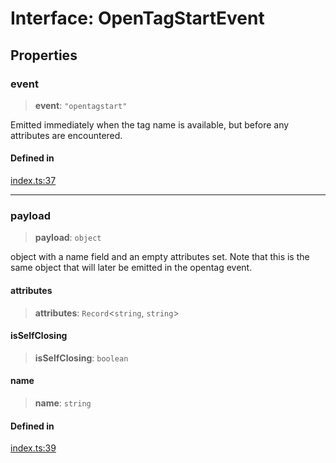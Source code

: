 # Interface: OpenTagStartEvent

## Properties

### event

> **event**: `"opentagstart"`

Emitted immediately when the tag name is available, but before any attributes are encountered.

#### Defined in

[index.ts:37](https://github.com/johnsonjo4531/xml-to-json-webstream/blob/fd588757886c9248e940517cc56136cf677a6ed7/src/index.ts#L37)

***

### payload

> **payload**: `object`

object with a name field and an empty attributes set. Note that this is the same object that will later be emitted in the opentag event.

#### attributes

> **attributes**: `Record`\<`string`, `string`\>

#### isSelfClosing

> **isSelfClosing**: `boolean`

#### name

> **name**: `string`

#### Defined in

[index.ts:39](https://github.com/johnsonjo4531/xml-to-json-webstream/blob/fd588757886c9248e940517cc56136cf677a6ed7/src/index.ts#L39)
